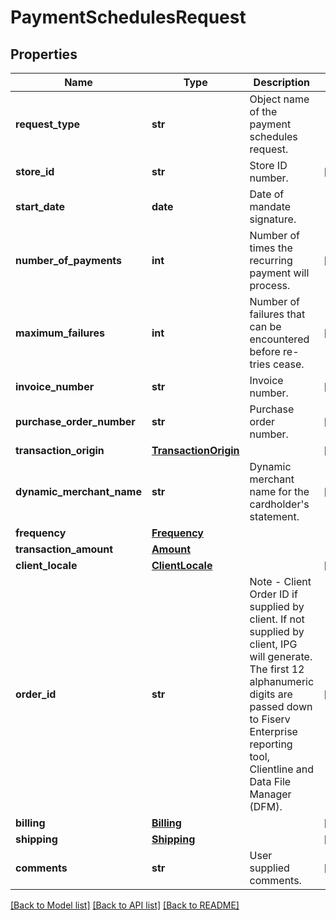 # PaymentSchedulesRequest

## Properties
Name | Type | Description | Notes
------------ | ------------- | ------------- | -------------
**request_type** | **str** | Object name of the payment schedules request. | 
**store_id** | **str** | Store ID number. | [optional] 
**start_date** | **date** | Date of mandate signature. | 
**number_of_payments** | **int** | Number of times the recurring payment will process. | [optional] 
**maximum_failures** | **int** | Number of failures that can be encountered before re-tries cease. | [optional] 
**invoice_number** | **str** | Invoice number. | [optional] 
**purchase_order_number** | **str** | Purchase order number. | [optional] 
**transaction_origin** | [**TransactionOrigin**](TransactionOrigin.md) |  | [optional] 
**dynamic_merchant_name** | **str** | Dynamic merchant name for the cardholder&#39;s statement. | [optional] 
**frequency** | [**Frequency**](Frequency.md) |  | 
**transaction_amount** | [**Amount**](Amount.md) |  | 
**client_locale** | [**ClientLocale**](ClientLocale.md) |  | [optional] 
**order_id** | **str** | Note - Client Order ID if supplied by client. If not supplied by client, IPG will generate. The first 12 alphanumeric digits are passed down to Fiserv Enterprise reporting tool, Clientline and Data File Manager (DFM). | [optional] 
**billing** | [**Billing**](Billing.md) |  | [optional] 
**shipping** | [**Shipping**](Shipping.md) |  | [optional] 
**comments** | **str** | User supplied comments. | [optional] 

[[Back to Model list]](../README.md#documentation-for-models) [[Back to API list]](../README.md#documentation-for-api-endpoints) [[Back to README]](../README.md)


